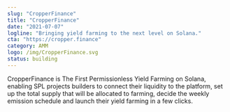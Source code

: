 ```yaml
---
slug: "CropperFinance"
title: "CropperFinance"
date: "2021-07-07"
logline: "Bringing yield farming to the next level on Solana."
cta: "https://cropper.finance"
category: AMM
logo: /img/CropperFinance.svg
status: building
---
```


CropperFinance is The First Permissionless Yield Farming on Solana, enabling SPL projects builders to connect their liquidity to the platform, set up the total supply that will be allocated to farming, decide the weekly emission schedule and launch their yield farming in a few clicks.
